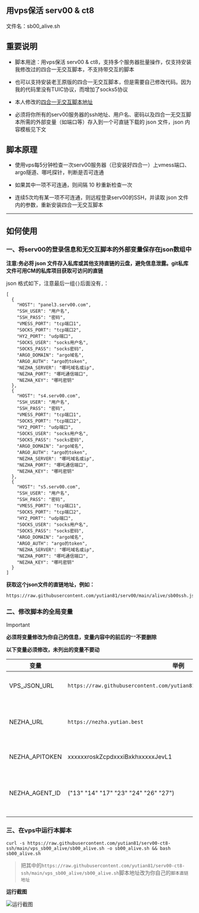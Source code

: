## 用vps保活 serv00 & ct8
文件名：sb00_alive.sh

## 重要说明

- 脚本用途：用vps保活 serv00 & ct8，支持多个服务器批量操作，仅支持安装我修改过的四合一无交互脚本，不支持带交互的脚本

- 也可以支持安装老王原版的四合一无交互脚本，但是需要自己修改代码。因为我的代码里没有TUIC协议，而增加了socks5协议

- 本人修改的[四合一无交互脚本地址](https://github.com/yutian81/Keepalive/blob/main/vps_sb00_alive/sb00-sk5.sh)

- 必须将你所有的serv00服务器的ssh地址、用户名、密码以及四合一无交互脚本所需的外部变量（如端口等）存入到一个可直链下载的 json 文件，json 内容模板见下文

## 脚本原理

- 使用vps每5分钟检查一次serv00服务器（已安装好四合一）上vmess端口、argo隧道、哪吒探针，判断是否可连通

- 如果其中一项不可连通，则间隔 10 秒重新检查一次

- 连续5次均有某一项不可连通，则远程登录serv00的SSH，并读取 json 文件内的参数，重新安装四合一无交互脚本

-----

## 如何使用

### 一、将serv00的登录信息和无交互脚本的外部变量保存在json数组中

**注意:务必将 json 文件存入私库或其他支持直链的云盘，避免信息泄露。git私库文件可用CM的私库项目获取可访问的直链**

json 格式如下，注意最后一组`{}`后面没有`,`：

```
[
  { 
    "HOST": "panel3.serv00.com",
    "SSH_USER": "用户名",
    "SSH_PASS": "密码",
    "VMESS_PORT": "tcp端口1",
    "SOCKS_PORT": "tcp端口2",
    "HY2_PORT": "udp端口",
    "SOCKS_USER": "socks用户名",
    "SOCKS_PASS": "socks密码",
    "ARGO_DOMAIN": "argo域名",
    "ARGO_AUTH": "argo的token",
    "NEZHA_SERVER": "哪吒域名或ip",
    "NEZHA_PORT": "哪吒通信端口",
    "NEZHA_KEY": "哪吒密钥"
  },
  { 
    "HOST": "s4.serv00.com",
    "SSH_USER": "用户名",
    "SSH_PASS": "密码",
    "VMESS_PORT": "tcp端口1",
    "SOCKS_PORT": "tcp端口2",
    "HY2_PORT": "udp端口",
    "SOCKS_USER": "socks用户名",
    "SOCKS_PASS": "socks密码",
    "ARGO_DOMAIN": "argo域名",
    "ARGO_AUTH": "argo的token",
    "NEZHA_SERVER": "哪吒域名或ip",
    "NEZHA_PORT": "哪吒通信端口",
    "NEZHA_KEY": "哪吒密钥"
  },
  { 
    "HOST": "s5.serv00.com",
    "SSH_USER": "用户名",
    "SSH_PASS": "密码",
    "VMESS_PORT": "tcp端口1",
    "SOCKS_PORT": "tcp端口2",
    "HY2_PORT": "udp端口",
    "SOCKS_USER": "socks用户名",
    "SOCKS_PASS": "socks密码",
    "ARGO_DOMAIN": "argo域名",
    "ARGO_AUTH": "argo的token",
    "NEZHA_SERVER": "哪吒域名或ip",
    "NEZHA_PORT": "哪吒通信端口",
    "NEZHA_KEY": "哪吒密钥"
  }
]
```

**获取这个json文件的直链地址，例如：**
```
https://raw.githubusercontent.com/yutian81/serv00/main/alive/sb00ssh.json
```

### 二、修改脚本的全局变量
> [!IMPORTANT]  
> **必须将变量修改为你自己的信息，变量内容中的前后的`""`不要删除**
> 
> **以下变量必须修改，未列出的变量不要动**

| 变量 | 举例 | 说明 | 
| ---- | ---- | ---- | 
| VPS_JSON_URL | `https://raw.githubusercontent.com/yutian81/serv00/main/alive/sb00ssh.json` | 第一步中的json直链地址 |
| NEZHA_URL | `https://nezha.yutian.best` | 你的哪吒面板地址，必须带 `http(s)://` 前缀 |
| NEZHA_APITOKEN | xxxxxxroskZcpdxxxiBxkhxxxxxJevL1 | 你的哪吒面板的 `API TOKEN` |
| NEZHA_AGENT_ID | ("13" "14" "17" "23" "24" "26" "27") | 你的哪吒探针的`ID`号，只改数字，不要删除`()`和`""` |

### 三、在vps中运行本脚本

```
curl -s https://raw.githubusercontent.com/yutian81/serv00-ct8-ssh/main/vps_sb00_alive/sb00_alive.sh -o sb00_alive.sh && bash sb00_alive.sh
```
> 把其中的`https://raw.githubusercontent.com/yutian81/serv00-ct8-ssh/main/vps_sb00_alive/sb00_alive.sh`脚本地址改为你自己的`脚本直链地址`

**运行截图**

![运行截图](https://github.com/user-attachments/assets/94668e6c-30de-41e4-aae1-928bd585615c)
